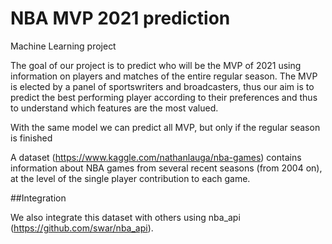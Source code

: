 # NBA MVP 2021 prediction
Machine Learning project

The goal of our project is to predict who will be the MVP of 2021 using information on players and matches of the entire regular season.
The MVP is elected by a panel of sportswriters and broadcasters, thus our aim is to predict the best performing player according to their preferences and thus to understand which features are the most valued.

With the same model we can predict all MVP, but only if the regular season is finished

A dataset (https://www.kaggle.com/nathanlauga/nba-games) contains information about NBA games from several recent seasons (from 2004 on), at the level of the single player contribution to each game.

##Integration

We also integrate this dataset with others using nba_api (https://github.com/swar/nba_api).

